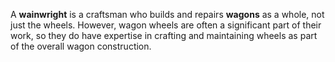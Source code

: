 A **wainwright** is a craftsman who builds and repairs **wagons** as a whole, not just the wheels. However, wagon wheels are often a significant part of their work, so they do have expertise in crafting and maintaining wheels as part of the overall wagon construction.


